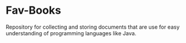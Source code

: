 # Fav-Books
Repository for collecting and storing documents that are use for easy understanding of programming languages like Java.
